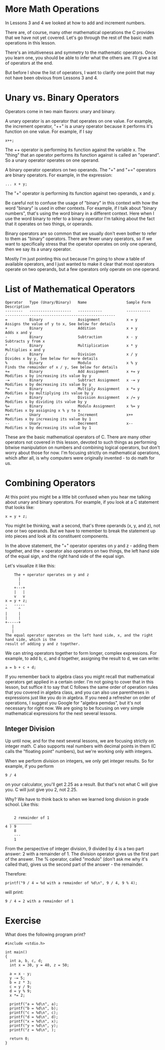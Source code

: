 More Math Operations
====================

In Lessons 3 and 4 we looked at how to add and increment numbers.

There are, of course, many other mathematical operations the C provides that we have not
yet covered. Let's go through the rest of the basic math operations in this lesson.

There's an intuitiveness and symmetry to the mathematic operators. Once you learn one,
you should be able to infer what the others are. I'll give a list of operators at the end.

But before I show the list of operators, I want to clarify one point that may not have been
obvious from Lessons 3 and 4.

Unary vs. Binary Operators
==========================

Operators come in two main flavors: unary and binary.

A unary operator is an operator that operates on one value. For example, the increment
operator, "++" is a unary operator because it performs it's function on one value. For
example, if I say

```
x++;
```

The ++ operator is performing its function against the variable x. The "thing" that an operator
performs its function against is called an "operand". So a unary operator operates on one
operand.

A binary operator operators on two operands. The "+" and "+=" operators are binary operators.
For example, in the expression:

```
... x + y;
```

The "+" operator is performing its function against two operands, x and y.

Be careful not to confuse the usage of "binary" in this context with how the word "binary"
is used in other contexts. For example, if I talk about "binary numbers", that's using the
word binary in a different context. Here when I use the word binary to refer to a binary operator
I'm talking about the fact that it operates on two things, or operands.

Binary operators are so common that we usually don't even bother to refer to them as "binary"
operators. There are fewer unary operators, so if we want to specifically stress that the operator
operates on only one operand, then we say its a unary operator.

Mostly I'm just pointing this out because I'm going to show a table of available operators, and I
just wanted to make it clear that most operators operate on two operands, but a few operators only
operate on one operand.

List of Mathematical Operators
==============================

```
Operator   Type (Unary/Binary)   Name                  Sample Form     Description
--------   -------------------   -----------           -----------     --------------------------------------------------
=          Binary                Assignment            x = y           Assigns the value of y to x, See below for details
+          Binary                Addition              x + y           Adds x and y
-          Binary                Subtraction           x - y           Subtracts y from x
*          Binary                Multiplication        x * y           Multiplies x and y
/          Binary                Division              x / y           Divides x by y, See below for more details
%          Binary                Modulo                x % y           Finds the remainder of x / y, See below for details
+=         Binary                Add Assignment        x += y          Modifies x by increasing its value by y
-=         Binary                Subtract Assignment   x -= y          Modifies x by decreasing its value by y
*=         Binary                Multiply Assignment   x *= y          Modifies x by multiplying its value by y
/=         Binary                Division Assignment   x /= y          Modifies x by dividing its value by y
%=         Binary                Modulo Assignment     x %= y          Modifies x by assigning x % y to x
++         Unary                 Increment             x++             Modifies x by increasing its value by 1
--         Unary                 Decrement             x--             Modifies x by decreasing its value by 1
```

These are the basic mathematical operators of C. There are many other operators not covered in this lesson, devoted
to such things as performing bitwise manipulation on numbers and combining logical operators, but don't worry about 
those for now. I'm focusing strictly on mathematical operations, which after all, is why computers were originally
invented - to do math for us.

Combining Operators
===================

At this point you might be a little bit confused when you hear me talking about unary and binary operators.
For example, if you look at a C statement that looks like:

```
x = y + z;
```

You might be thinking, wait a second, that's three operands (x, y, and z), not one or two operands. But we have to remember
to break the statement up into pieces and look at its constituent components.

In the above statement, the "+" operator operates on y and z - adding them together, and the = operator also
operators on two things, the left hand side of the equal sign, and the right hand side of the equal sign.

Let's visualize it like this:

```
    The + operator operates on y and z
      |
      |
    +---+
    |   |
    v   v
x = y + z;
-   -----
^     ^
|     |
|     |
+-----+
   |
   |
The equal operator operates on the left hand side, x, and the right hand side, which is the
result of adding y and z together.
```

We can string operators together to form longer, complex expressions. For example, to add b, c, and d
together, assigning the result to d, we can write:

```
a = b + c + d;
```

If you remember back to algebra class you might recall that mathematical operators get applied in a
certain order. I'm not going to cover that in this lesson, but suffice it to say that C follows the
same order of operation rules that you covered in algebra class, and you can also use parentheses in
expressions just like you do in algebra. If you need a refresher on order of operations, I suggest you
Google for "algebra pemdas", but it's not necessary for right now. We are going to be focusing on very
simple mathematical expressions for the next several lessons.

Integer Division
----------------

Up until now, and for the next several lessons, we are focusing strictly on integer math. C also
supports real numbers with decimal points in them (C calls the "floating point" numbers), but we're
working only with integers.

When we perform division on integers, we only get integer results. So for example, if you perform

```
9 / 4
```

on your calculator, you'll get 2.25 as a result. But that's not what C will give you. C will just give
you 2, not 2.25.

Why? We have to think back to when we learned long division in grade school. Like this:

```

    2 remainder of 1
  __________
4 ) 9
    8
    ---
    1
```    

From the perspective of integer division, 9 divided by 4 is a two part answer: 2 with a remainder of 1. 
The division operator gives us the first part of the answer. The % operator, called "modulo" (don't ask
me why it's called that), gives us the second part of the answer - the remainder.

Therefore:

```
printf("9 / 4 = %d with a remainder of %d\n", 9 / 4, 9 % 4);
```

will print:

```
9 / 4 = 2 with a remainder of 1
```

Exercise
========

What does the following program print?

```
#include <stdio.h>

int main()
{
  int a, b, c, d;
  int x = 30, y = 40, z = 50;

  a = x - y;
  y -= 5;
  b = z * 3;
  c = y / 9;
  d = y % 9;
  x *= 2;

  printf("a = %d\n", a);
  printf("b = %d\n", b);
  printf("c = %d\n", c);
  printf("d = %d\n", d);
  printf("x = %d\n", x);
  printf("y = %d\n", y);
  printf("z = %d\n", );

  return 0;
}
